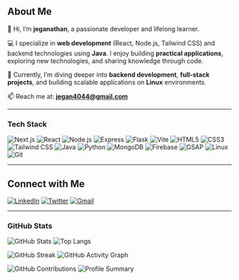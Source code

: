## About Me

👋 Hi, I’m **jeganathan**, a passionate developer and lifelong learner.  

💻 I specialize in **web development** (React, Node.js, Tailwind CSS) and backend technologies using **Java**. I enjoy building **practical applications**, exploring new technologies, and sharing knowledge through code.  

🌱 Currently, I’m diving deeper into **backend development**, **full-stack projects**, and building scalable applications on **Linux** environments.  

📫 Reach me at: **jegan4044@gmail.com**  

---

### Tech Stack

![Next.js](https://img.shields.io/badge/Next.js-black?style=for-the-badge&logo=nextdotjs&logoColor=white)
![React](https://img.shields.io/badge/React-blue?style=for-the-badge&logo=react&logoColor=white)
![Node.js](https://img.shields.io/badge/Node.js-green?style=for-the-badge&logo=node.js&logoColor=white)
![Express](https://img.shields.io/badge/Express.js-black?style=for-the-badge&logo=express&logoColor=white)
![Flask](https://img.shields.io/badge/Flask-black?style=for-the-badge&logo=flask&logoColor=white)
![Vite](https://img.shields.io/badge/Vite-cyan?style=for-the-badge&logo=vite&logoColor=white)
![HTML5](https://img.shields.io/badge/HTML5-orange?style=for-the-badge&logo=html5&logoColor=white)
![CSS3](https://img.shields.io/badge/CSS3-blue?style=for-the-badge&logo=css3&logoColor=white)
![Tailwind CSS](https://img.shields.io/badge/Tailwind_CSS-skyblue?style=for-the-badge&logo=tailwind-css&logoColor=white)
![Java](https://img.shields.io/badge/Java-red?style=for-the-badge&logo=java&logoColor=white)
![Python](https://img.shields.io/badge/Python-yellow?style=for-the-badge&logo=python&logoColor=blue)
![MongoDB](https://img.shields.io/badge/MongoDB-green?style=for-the-badge&logo=mongodb&logoColor=white)
![Firebase](https://img.shields.io/badge/Firebase-FFCA28?style=for-the-badge&logo=firebase&logoColor=black)
![GSAP](https://img.shields.io/badge/GSAP-88ce02?style=for-the-badge&logo=greensock&logoColor=white)
![Linux](https://img.shields.io/badge/Linux-black?style=for-the-badge&logo=linux&logoColor=white)
![Git](https://img.shields.io/badge/Git-F05032?style=for-the-badge&logo=git&logoColor=white)



---
## Connect with Me

[![LinkedIn](https://img.shields.io/badge/LinkedIn-blue?style=for-the-badge&logo=linkedin&logoColor=white)](https://www.linkedin.com/in/jegan67/)
[![Twitter](https://img.shields.io/badge/Twitter-1DA1F2?style=for-the-badge&logo=twitter&logoColor=white)](https://twitter.com/yourhandle)
[![Gmail](https://img.shields.io/badge/Gmail-D14836?style=for-the-badge&logo=gmail&logoColor=white)](mailto:youremail@gmail.com)



---
### GitHub Stats

![GitHub Stats](https://github-readme-stats.vercel.app/api?username=jeganxthan&show_icons=true&theme=radical)
![Top Langs](https://github-readme-stats.vercel.app/api/top-langs/?username=jeganxthan&layout=compact&theme=radical)

![GitHub Streak](https://github-readme-streak-stats.herokuapp.com/?user=jeganxthan&theme=radical)
![GitHub Activity Graph](https://activity-graph.herokuapp.com/graph?username=jeganxthan&theme=react-dark)

![GitHub Contributions](https://github-readme-stats.vercel.app/api?username=jegan67&show_icons=true&theme=radical&include_all_commits=true&count_private=true)
![Profile Summary](https://github-profile-summary-cards.vercel.app/api/cards/profile-details?username=jegan67&theme=radical)
